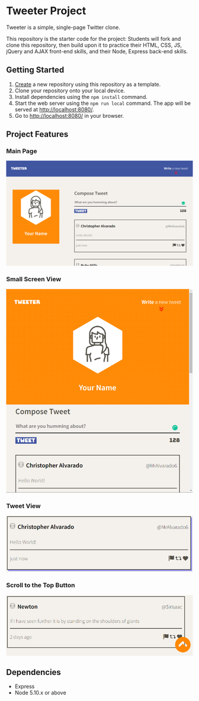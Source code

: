 # Tweeter Project

Tweeter is a simple, single-page Twitter clone.

This repository is the starter code for the project: Students will fork and clone this repository, then build upon it to practice their HTML, CSS, JS, jQuery and AJAX front-end skills, and their Node, Express back-end skills.

## Getting Started

1. [Create](https://docs.github.com/en/repositories/creating-and-managing-repositories/creating-a-repository-from-a-template) a new repository using this repository as a template.
2. Clone your repository onto your local device.
3. Install dependencies using the `npm install` command.
3. Start the web server using the `npm run local` command. The app will be served at <http://localhost:8080/>.
4. Go to <http://localhost:8080/> in your browser.

## Project Features

### Main Page
!["Screenshot of Main Page"](https://github.com/ejdokter/tweeter/blob/master/docs/main_page_view.png?raw=true)
### Small Screen View
!["Screenshot of Small Screen View"](https://github.com/ejdokter/tweeter/blob/master/docs/small_page_view.png?raw=true)
### Tweet View
!["Screenshot of Tweet View"](https://github.com/ejdokter/tweeter/blob/master/docs/tweet_view.png?raw=true)
### Scroll to the Top Button
!["Screenshot of Scroll to Top Button"](https://github.com/ejdokter/tweeter/blob/master/docs/scroll_top.png?raw=true)
## Dependencies

- Express
- Node 5.10.x or above
